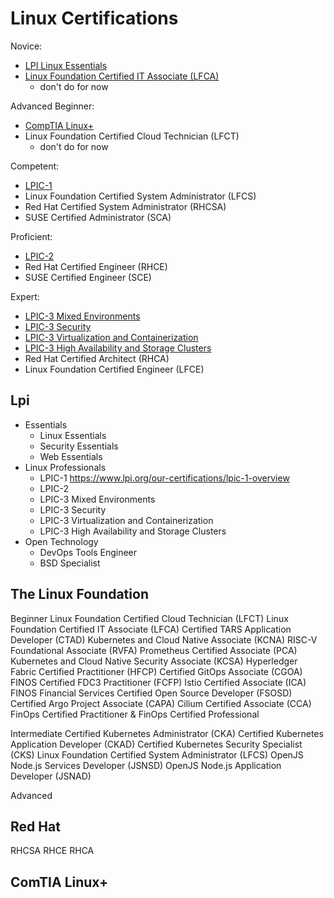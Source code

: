 # Linux Certifications

Novice:

- [LPI Linux Essentials](./lpi-linux-essentials.md)
- [Linux Foundation Certified IT Associate (LFCA)](./lfca.md)
  - don't do for now

Advanced Beginner:

- [CompTIA Linux+](./comptia-linux.md)
- Linux Foundation Certified Cloud Technician (LFCT)
  - don't do for now

Competent:

- [LPIC-1](./lpi-lpic-1.md)
- Linux Foundation Certified System Administrator (LFCS)
- Red Hat Certified System Administrator (RHCSA)
- SUSE Certified Administrator (SCA)

Proficient:

- [LPIC-2](./lpi-lpic-2.md)
- Red Hat Certified Engineer (RHCE)
- SUSE Certified Engineer (SCE)

Expert:

- [LPIC-3 Mixed Environments](./lpi-lpic-3.md)
- [LPIC-3 Security](./lpi-lpic-3.md)
- [LPIC-3 Virtualization and Containerization](./lpi-lpic-3.md)
- [LPIC-3 High Availability and Storage Clusters](./lpi-lpic-3.md)
- Red Hat Certified Architect (RHCA)
- Linux Foundation Certified Engineer (LFCE)


## Lpi
- Essentials
  - Linux Essentials 
  - Security Essentials 
  - Web Essentials 
- Linux Professionals
  - LPIC-1
      https://www.lpi.org/our-certifications/lpic-1-overview
  - LPIC-2
  - LPIC-3 Mixed Environments 
  - LPIC-3 Security
  - LPIC-3 Virtualization and Containerization
  - LPIC-3 High Availability and Storage Clusters
- Open Technology 
  - DevOps Tools Engineer
  - BSD Specialist 

## The Linux Foundation

Beginner
Linux Foundation Certified Cloud Technician (LFCT)
Linux Foundation Certified IT Associate (LFCA)
Certified TARS Application Developer (CTAD)
Kubernetes and Cloud Native Associate (KCNA)
RISC-V Foundational Associate (RVFA)
Prometheus Certified Associate (PCA)
Kubernetes and Cloud Native Security Associate (KCSA)
Hyperledger Fabric Certified Practitioner (HFCP)
Certified GitOps Associate (CGOA)
FINOS Certified FDC3 Practitioner (FCFP)
Istio Certified Associate (ICA)
FINOS Financial Services Certified Open Source Developer (FSOSD)
Certified Argo Project Associate (CAPA)
Cilium Certified Associate (CCA)
FinOps Certified Practitioner & FinOps Certified Professional

Intermediate 
Certified Kubernetes Administrator (CKA)
Certified Kubernetes Application Developer (CKAD)
Certified Kubernetes Security Specialist (CKS)
Linux Foundation Certified System Administrator (LFCS)
OpenJS Node.js Services Developer (JSNSD)
OpenJS Node.js Application Developer (JSNAD)

Advanced 

## Red Hat
RHCSA
RHCE
RHCA

## ComTIA Linux+
